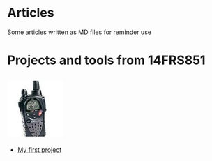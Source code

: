 # Articles
Some articles written as MD files for reminder use

# Projects and tools from 14FRS851

![14FRS851](14FRS851.jpg?raw=true)
------------------------------------------------------------------------------------------

* [My first project](https://github.com/14FRS851/Articles/tree/master/Project1)

